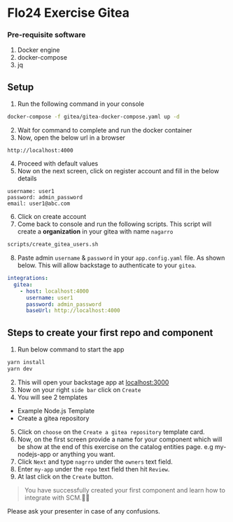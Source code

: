 # Flo24 Exercise Gitea

### Pre-requisite software

1. Docker engine
2. docker-compose
3. jq

## Setup

1. Run the following command in your console

```bash
docker-compose -f gitea/gitea-docker-compose.yaml up -d
```

2. Wait for command to complete and run the docker container
3. Now, open the below url in a browser

```
http://localhost:4000
```

4. Proceed with default values
5. Now on the next screen, click on register account and fill in the below details

```
username: user1
password: admin_password
email: user1@abc.com
```

6. Click on create account
7. Come back to console and run the following scripts. This script will create a **organization** in your gitea with name `nagarro`

```bash
scripts/create_gitea_users.sh
```

8. Paste admin `username` & `password` in your `app.config.yaml` file. As shown below. This will allow backstage to authenticate to your `gitea`.

```yaml
integrations:
  gitea:
    - host: localhost:4000
      username: user1
      password: admin_password
      baseUrl: http://localhost:4000
```

## Steps to create your first repo and component

1. Run below command to start the app

```bash
yarn install
yarn dev
```

2. This will open your backstage app at [localhost:3000](http://localhost:3000)
3. Now on your right `side bar` click on `Create`
4. You will see 2 templates

- Example Node.js Template
- Create a gitea repository

5. Click on `choose` on the `Create a gitea repository` template card.
6. Now, on the first screen provide a name for your component which will be show at the end of this exercise on the catalog entities page. e.g my-nodejs-app or anything you want.
7. Click `Next` and type `nagrro` under the `owners` text field.
8. Enter `my-app` under the `repo` text field then hit `Review`.
9. At last click on the `Create` button.

> You have successfully created your first component and learn how to integrate with SCM.🤩🥳

Please ask your presenter in case of any confusions.
